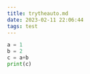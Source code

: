 ```yaml
---
title: trytheauto.md
date: 2023-02-11 22:06:44
tags: test
---
```


```python
a = 1
b = 2
c = a+b
print(c)

```
